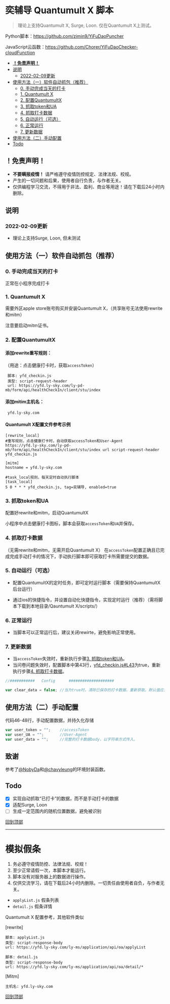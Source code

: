 # 奕辅导 Quantumult X 脚本
>理论上支持Quantumult X, Surge, Loon. 仅在Quantumult X上测试。

Python脚本：https://github.com/zimin9/YiFuDaoPuncher

JavaScript云函数：https://github.com/Chorer/YiFuDaoChecker-cloudFunction

  - [**！免责声明！**](#免责声明)
  - [说明](#说明)
    - [2022-02-09更新](#2022-02-09更新)
  - [使用方法（一）软件自动抓包（推荐）](#使用方法一软件自动抓包推荐)
    - [0. 手动完成当天的打卡](#0-手动完成当天的打卡)
    - [1. Quantumult X](#1-quantumult-x)
    - [2. 配置QuantumultX](#2-配置quantumultx)
    - [3. 抓取token和UA](#3-抓取token和UA)
    - [4. 抓取打卡数据](#4-抓取打卡数据)
    - [5. 自动运行（可选）](#5-自动运行可选)
    - [6. 正常运行](#6-正常运行)
    - [7. 更新数据](#7-更新数据)
  - [使用方法（二）手动配置](#使用方法二手动配置)
  - [Todo](#todo)

## **！免责声明！**

- **不要瞒报疫情！** 请严格遵守疫情防控规定、法律法规、校规。
- 产生的一切问题和后果，使用者自行负责，与作者无关。
- 仅供编程学习交流，不得用于非法、盈利、商业等用途！请在下载后24小时内删除。

## 说明

### 2022-02-09更新

- 理论上支持Surge, Loon, 但未测试

## 使用方法（一）软件自动抓包（推荐）

### 0. 手动完成当天的打卡
正常在小程序完成打卡

### 1. Quantumult X

需要外区apple store账号购买并安装Quantumult X，（共享账号无法使用rewrite和mitm）

注意要启动mitm证书。

### 2. 配置QuantumultX

#### 添加rewrite重写规则：

（用途：点击健康打卡时，获取`accessToken`）
```
 脚本: yfd_checkin.js
 类型: script-request-header
 url: https://yfd.ly-sky.com/ly-pd-mb/form/api/healthCheckIn/client/stu/index
```


#### 添加mitim主机名：
```
 yfd.ly-sky.com
```

#### Quantumult X配置文件参考示例
```
[rewrite_local]
#重写规则，点击健康打卡时，自动获取accessToken和User-Agent
https://yfd.ly-sky.com/ly-pd-mb/form/api/healthCheckIn/client/stu/index url script-request-header yfd_checkin.js

[mitm]
hostname = yfd.ly-sky.com

#task_local规则，每天定时自动执行脚本
[task_local]
5 0 * * * yfd_checkin.js, tag=奕辅导, enabled=true
```

### 3. 抓取token和UA

配置好rewrite和mitm，启动QuantumultX

小程序中点击健康打卡图标，脚本会获取`accessToken`和`UA`并保存。

### 4. 抓取打卡数据
（无需rewrite和mitm，无需开启Quantumult X）
在`accessToken`配置正确且已完成完成手动打卡的情况下，手动执行脚本即可获取打卡所需要提交的数据。

### 5. 自动运行（可选）

- 配置QuantumultX的定时任务，即可定时运行脚本（需要保持QuantumultX后台运行）

- 通过ios的快捷指令，并设置自动化快捷指令，实现定时运行（推荐）（需将脚本下载到本地目录/Qauntumult X/scripts/）

### 6. 正常运行

- 当脚本可以正常运行后，建议关闭rewirte，避免影响正常使用。

### 7. 更新数据
- 当`accessToken`失效时，重新执行步骤[3. 抓取token和UA](#3-抓取token和UA)。
- 当问卷问题失效时，配置脚本中第43行，[yfd_checkin.js#L43](./yfd_checkin.js#L43)为true，重新执行步骤[4. 抓取打卡数据](#4-抓取打卡数据)。
```JavaScript
//###########	Config		####################

var clear_data = false;	//当为true时，清除已保存的打卡数据，重新获取。默认值应为false
```

## 使用方法（二）手动配置

代码46-48行，手动配置数据，并持久化存储

```JavaScript
var user_token = "";	//accessToken
var user_UA = "";		//User-Agent
var user_data = "";		//完整的打卡数据body，以字符串方式传入。
```

## 致谢

参考了[@NobyDa](https://github.com/NobyDa)和[@chavyleung](https://github.com/chavyleung)的环境封装函数。

## Todo

 - [x] 实现自动抓取“已打卡”的数据，而不是手动打卡的数据
 - [x] 适配Surge, Loon
 - [ ] 生成一定范围内的随机位置数据，避免被识别

 [回到顶部](#)

----------------

# 模拟假条

1. 务必遵守疫情防控、法律法规、校规！
2. 至少正常请假一次，本脚本才能运行。
3. 脚本没有对服务器上的数据进行操作。
4. 仅供交流学习，请在下载后24小时内删除。一切责任由使用者自负，与作者无关。

- `applyList.js`    假条列表
- `detail.js`    假条详情

Quantumult X 配置参考，其他软件类似

[rewrite]
```
脚本: applyList.js
类型: script-response-body
url: https://yfd.ly-sky.com/ly-ms/application/api/oa/applyList
```
```
脚本: detail.js
类型: script-response-body
url: https://yfd.ly-sky.com/ly-ms/application/api/oa/detail/*
```
[Mitm]
```
主机名: yfd.ly-sky.com
```

[回到顶部](#)
